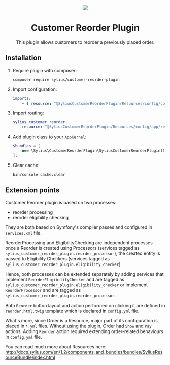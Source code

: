 <p align="center">
    <a href="https://sylius.com" target="_blank">
        <img src="https://demo.sylius.com/assets/shop/img/logo.png" />
    </a>
</p>

<h1 align="center">Customer Reorder Plugin</h1>

<p align="center">This plugin allows customers to reorder a previously placed order.</p>

## Installation

1. Require plugin with composer:

    ```bash
    composer require sylius/customer-reorder-plugin
    ```

2. Import configuration:

    ```yaml
    imports:
        - { resource: "@SyliusCustomerReorderPlugin/Resources/config/config.yml" }
    ```

3. Import routing:

    ```yaml
    sylius_customer_reorder:
        resource: "@SyliusCustomerReorderPlugin/Resources/config/app/reorder_routing.yml"
    ```

4. Add plugin class to your `AppKernel`:

    ```php
    $bundles = [
        new \Sylius\CustomerReorderPlugin\SyliusCustomerReorderPlugin(),
    ];
    ```

5. Clear cache:

    ```bash
    bin/console cache:clear
    ```

## Extension points

Customer Reorder plugin is based on two processes:

* reorder processing
* reorder eligibility checking

They are both based on Symfony's compiler passes and configured in `services.xml` file.

ReorderProcessing and EligibilityChecking are independent processes - once a Reorder
is created using Processors (services tagged as `sylius_customer_reorder_plugin.reorder_processor`), the created
entity is passed to Eligibility Checkers (services tagged as `sylius_customer_reorder_plugin.eligibility_checker`).

Hence, both processes can be extended separately by adding services that implement `ReorderEligibilityChecker`
and are tagged as `sylius_customer_reorder_plugin.eligibility_checker` or implement `ReorderProcessor` and are tagged as
`sylius_customer_reorder_plugin.reorder_processor`.

Both `Reorder` button layout and action performed on clicking it are defined in
`reorder.html.twig` template which is declared in `config.yml` file.

What's more, since Order is a Resource, major part of its configuration is placed
in `*.yml` files. Without using the plugin, Order had `Show` and `Pay` actions.
Adding `Reorder` action required extending order-related behaviours in `config.yml` file.

You can read much more about Resources here:
<http://docs.sylius.com/en/1.2/components_and_bundles/bundles/SyliusResourceBundle/index.html> 
